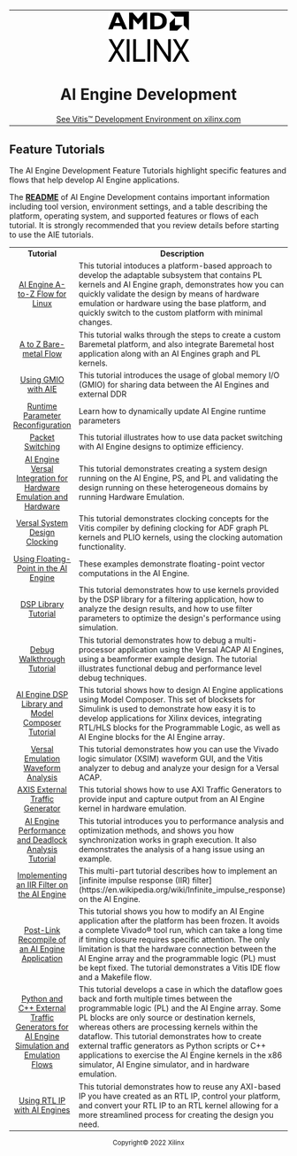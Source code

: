 <table class="sphinxhide" width="100%">
 <tr width="100%">
    <td align="center"><img src="https://raw.githubusercontent.com/Xilinx/Image-Collateral/main/xilinx-logo.png" width="30%"/><h1>AI Engine Development</h1>
    <a href="https://www.xilinx.com/products/design-tools/vitis.html">See Vitis™ Development Environment on xilinx.com</br></a>
    </td>
 </tr>
</table>

## Feature Tutorials
The AI Engine Development Feature Tutorials highlight specific features and flows that help develop AI Engine applications.

The <a href="../README.md">**README**</a> of AI Engine Development contains important information including tool version, environment settings, and a table describing the platform, operating system, and supported features or flows of each tutorial. It is strongly recommended that you review details before starting to use the AIE tutorials.

 <table style="width:100%">
 <tr>
 <td width="35%" align="center"><b>Tutorial</b>
 <td width="65%" align="center"><b>Description</b>
 </tr>
 <tr>
 <td align="center"><a href="./18-aie_a_to_z_custom_linux_platform/">AI Engine A-to-Z Flow for Linux</a></td>
 <td>This tutorial intoduces a platform-based approach to develop the adaptable subsystem that contains PL kernels and AI Engine graph, demonstrates how you can quickly validate the design by means of hardware emulation or hardware using the base platform, and quickly switch to the custom platform with minimal changes.</td>
 </tr>
 <tr>
 <td align="center"><a href="./01-aie_a_to_z/">A to Z Bare-metal Flow</a></td>
 <td>This tutorial walks through the steps to create a custom Baremetal platform, and also integrate Baremetal host application along with  an AI Engines graph and PL kernels.</td>
 </tr>
 <tr>
 <td align="center"><a href="./02-using-gmio/">Using GMIO with AIE</a></td>
 <td>This tutorial introduces the usage of global memory I/O (GMIO) for sharing data between the AI Engines and external DDR</td>
 </tr>
  <tr>
 <td align="center"><a href="./03-rtp-reconfiguration/">Runtime Parameter Reconfiguration</a></td>
 <td>Learn how to dynamically update AI Engine runtime parameters</td>
 </tr>
  <tr>
 <td align="center"><a href="./04-packet-switching/">Packet Switching</a></td>
 <td>This tutorial illustrates how to use data packet switching with AI Engine designs to optimize efficiency.</td>
 </tr>
  <tr>
 <td align="center"><a href="./05-AI-engine-versal-integration/">AI Engine Versal Integration for Hardware Emulation and Hardware</a></td>
 <td>This tutorial demonstrates creating a system design running on the AI Engine, PS, and PL and validating the design running on these heterogeneous domains by running Hardware Emulation.</td>
 </tr>
 <tr>
 <td align="center"><a href="./06-versal-system-design-clocking-tutorial/">Versal System Design Clocking</a></td>
 <td>This tutorial demonstrates clocking concepts for the Vitis compiler by defining clocking for ADF graph PL kernels and PLIO kernels, using the clocking automation functionality.</td>
 </tr>
  <tr>
 <td align="center"><a href="./07-AI-Engine-Floating-Point/">Using Floating-Point in the AI Engine</a></td>
 <td>These examples demonstrate floating-point vector computations in the AI Engine.</td>
 </tr>
  <tr>
 <td align="center"><a href="./08-dsp-library/">DSP Library Tutorial</a></td>
 <td>This tutorial demonstrates how to use kernels provided by the DSP library for a filtering application, how to analyze the design results, and how to use filter parameters to optimize the design's performance using simulation.</td>
 </tr>
 <tr>
 <td align="center"><a href="./09-debug-walkthrough/">Debug Walkthrough Tutorial</a></td>
 <td>
This tutorial demonstrates how to debug a multi-processor application using the Versal ACAP AI Engines, using a beamformer example design. The tutorial illustrates functional debug and performance level debug techniques.</td>
 </tr>
 <tr>
 <td align="center"><a href="./10-aie-dsp-lib-model-composer/">AI Engine DSP Library and Model Composer Tutorial</a></td>
 <td>
This tutorial shows how to design AI Engine applications using Model Composer. This set of blocksets for Simulink is used to demonstrate how easy it is to develop applications for Xilinx devices, integrating RTL/HLS blocks for the Programmable Logic, as well as AI Engine blocks for the AI Engine array.</td>
 </tr>
 <tr>
 <td align="center"><a href="./11-ai-engine-emulation-waveform-analysis/">Versal Emulation Waveform Analysis</a></td>
 <td>
This tutorial demonstrates how you can use the Vivado logic simulator (XSIM) waveform GUI, and the Vitis analyzer to debug and analyze your design for a Versal ACAP.</td>
 </tr>
 <tr>
 <td align="center"><a href="./12-axis-traffic-generator/">AXIS External Traffic Generator</a></td>
 <td>
This tutorial shows how to use AXI Traffic Generators to provide input and capture output from an AI Engine kernel in hardware emulation.</td>
 </tr>
  <tr>
 <td align="center"><a href="./13-aie-performance-analysis/">AI Engine Performance and Deadlock Analysis Tutorial</a></td>
 <td>
This tutorial introduces you to performance analysis and optimization methods, and shows you how synchronization works in graph execution. It also demonstrates the analysis of a hang issue using an example. </td>
 </tr>
  <tr>
 <td align="center"><a href="./14-implementing-iir-filter/">Implementing an IIR Filter on the AI Engine</a></td>
 <td>
This multi-part tutorial describes how to implement an [infinite impulse response (IIR) filter](https://en.wikipedia.org/wiki/Infinite_impulse_response) on the AI Engine.</td>
 </tr>
 <tr>
 <td align="center"><a href="./15-post-link-recompile/">Post-Link Recompile of an AI Engine Application </a></td>
 <td>This tutorial shows you how to modify an AI Engine application after the platform has been frozen. It avoids a complete Vivado® tool run, which can take a long time if timing closure requires specific attention. The only limitation is that the hardware connection between the AI Engine array and the programmable logic (PL) must be kept fixed. The tutorial demonstrates a Vitis IDE flow and a Makefile flow.</td>
 </tr>
  <tr>
 <td align="center"><a href="./16-external-traffic-generator-aie/">Python and C++ External Traffic Generators for AI Engine Simulation and Emulation Flows</a></td>
 <td>This tutorial develops a case in which the dataflow goes back and forth multiple times between the programmable logic (PL) and the AI Engine array. Some PL blocks are only source or destination kernels, whereas others are processing kernels within the dataflow. This tutorial demonstrates how to create external traffic generators as Python scripts or C++ applications to exercise the AI Engine kernels in the x86 simulator, AI Engine simulator, and in hardware emulation.</td>
 </tr>
<tr>
 <td align="center"><a href="./17-RTL-IP-with-AIE-Engines/">Using RTL IP with AI Engines</a></td>
 <td>This tutorial demonstrates how to reuse any AXI-based IP you have created as an RTL IP, control your platform, and convert your RTL IP to an RTL kernel allowing for a more streamlined process for creating the design you need.</td>
</tr>
 </table>


<p align="center"><sup>Copyright&copy; 2022 Xilinx</sup></p>
